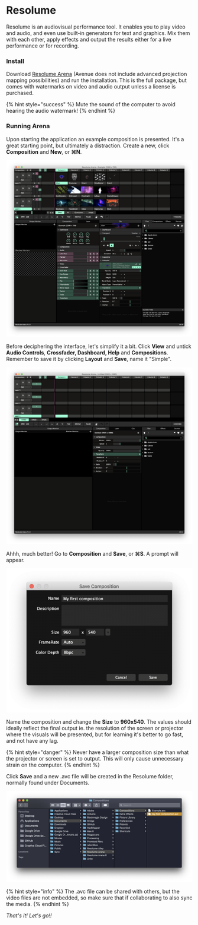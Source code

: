 # Resolume

Resolume is an audiovisual performance tool. It enables you to play video and audio, and even use built-in generators for text and graphics. Mix them with each other, apply effects and output the results either for a live performance or for recording.

### Install

Download [Resolume Arena](https://resolume.com/download/) \(Avenue does not include advanced projection mapping possibilities\) and run the installation. This is the full package, but comes with watermarks on video and audio output unless a license is purchased.

{% hint style="success" %}
Mute the sound of the computer to avoid hearing the audio watermark!
{% endhint %}

### Running Arena

Upon starting the application an example composition is presented. It's a great starting point, but ultimately a distraction. Create a new, click **Composition** and **New**, or **⌘N**.

![](../../../.gitbook/assets/resolumeinterface.png)

Before deciphering the interface, let's simplify it a bit. Click **View** and untick **Audio Controls**, **Crossfader, Dashboard, Help** and **Compositions**. Remember to save it by clicking **Layout** and **Save**, name it "Simple".

![](../../../.gitbook/assets/resolumeinterfaceclean.png)

Ahhh, much better! Go to **Composition** and **Save**, or **⌘S**. A prompt will appear.

![](../../../.gitbook/assets/savecomp%20%281%29.png)

Name the composition and change the **Size** to **960x540**. The values should ideally reflect the final output ie. the resolution of the screen or projector where the visuals will be presented, but for learning it's better to go fast, and not have any lag.

{% hint style="danger" %}
Never have a larger composition size than what the projector or screen is set to output. This will only cause unnecessary strain on the computer.
{% endhint %}

Click **Save** and a new .avc file will be created in the Resolume folder, normally found under Documents.

![](../../../.gitbook/assets/documents.png)

{% hint style="info" %}
The .avc file can be shared with others, but the video files are not embedded, so make sure that if collaborating to also sync the media.
{% endhint %}

_That's it! Let's go!!_


